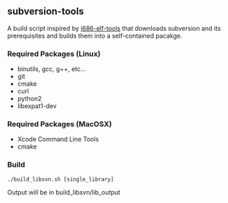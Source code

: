## subversion-tools
A build script inspired by [i686-elf-tools](https://github.com/lordmilko/i686-elf-tools) that downloads subversion and its prerequisites and builds them into a self-contained pacakge.

### Required Packages (Linux)

 * binutils, gcc, g++, etc...
 * git
 * cmake
 * curl
 * python2
 * libexpat1-dev

### Required Packages (MacOSX)

 * Xcode Command Line Tools
 * cmake

### Build
```
./build_libsvn.sh [single_library]
```
Output will be in build_libsvn/lib_output

